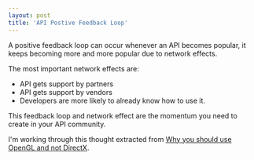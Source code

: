 ```yaml
---
layout: post
title: 'API Postive Feedback Loop'
---
```

A positive feedback loop can occur whenever an API becomes popular, it keeps becoming more and more popular due to network effects.<p></p>
The most important network effects are:
<ul class="mainlist">
	<li>API gets support by partners</li>
	<li>API gets support by vendors</li>
	<li>Developers are more likely to already know how to use it.</li>
</ul>
This feedback loop and network effect are the momentum you need to create in your API community.<p></p>
I'm working through this thought extracted from <a href="http://blog.wolfire.com/2010/01/Why-you-should-use-OpenGL-and-not-DirectX" target="_blank">Why you should use OpenGL and not DirectX</a>.